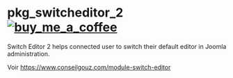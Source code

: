 # pkg_switcheditor_2 &nbsp;&nbsp;&nbsp;&nbsp;&nbsp;&nbsp;<a href="https://buymeacoffee.com/conseilgouz" >![buy_me_a_coffee](https://github.com/conseilgouz/plg_system_cgwebp_j4/assets/19435246/4fda4cb5-64f1-4717-81ae-c71a0fc26c2d)</a>
 Switch Editor 2 helps connected user to switch their default editor in Joomla administration.

Voir https://www.conseilgouz.com/module-switch-editor
